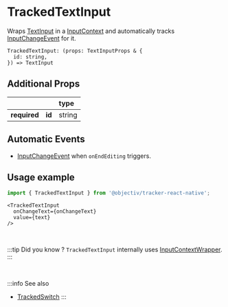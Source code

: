 # TrackedTextInput

Wraps [TextInput](https://reactnative.dev/docs/textinput) in a [InputContext](/taxonomy/reference/location-contexts/InputContext.md) and automatically tracks [InputChangeEvent](/taxonomy/reference/events/VisibleEvent.md) for it.

```tsx
TrackedTextInput: (props: TextInputProps & {
  id: string,
}) => TextInput
```

## Additional Props
|               |         | type      | 
|:-------------:|:--------|:----------|
| **required**  | **id**  | string    |

## Automatic Events
- [InputChangeEvent](/taxonomy/reference/events/VisibleEvent.md) when `onEndEditing` triggers.

## Usage example

```jsx
import { TrackedTextInput } from '@objectiv/tracker-react-native';
```

```tsx
<TrackedTextInput
  onChangeText={onChangeText}
  value={text}
/>
```

<br />

:::tip Did you know ?
`TrackedTextInput` internally uses [InputContextWrapper](/tracking/react-native/api-reference/locationWrappers/InputContextWrapper.md).
:::

<br />

:::info See also
- [TrackedSwitch](/tracking/react-native/api-reference/trackedComponents/TrackedSwitch.md)
:::
